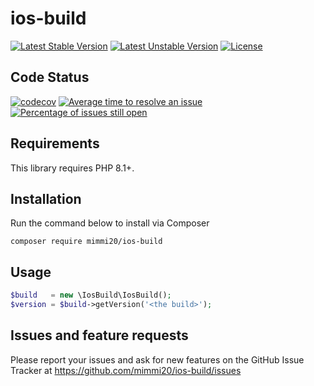 # ios-build

[![Latest Stable Version](https://poser.pugx.org/mimmi20/ios-build/v/stable?format=flat-square)](https://packagist.org/packages/mimmi20/ios-build)
[![Latest Unstable Version](https://poser.pugx.org/mimmi20/ios-build/v/unstable?format=flat-square)](https://packagist.org/packages/mimmi20/ios-build)
[![License](https://poser.pugx.org/mimmi20/ios-build/license?format=flat-square)](https://packagist.org/packages/mimmi20/ios-build)

## Code Status

[![codecov](https://codecov.io/gh/mimmi20/ios-build/branch/master/graph/badge.svg)](https://codecov.io/gh/mimmi20/ios-build)
[![Average time to resolve an issue](http://isitmaintained.com/badge/resolution/mimmi20/ios-build.svg)](http://isitmaintained.com/project/mimmi20/ios-build "Average time to resolve an issue")
[![Percentage of issues still open](http://isitmaintained.com/badge/open/mimmi20/ios-build.svg)](http://isitmaintained.com/project/mimmi20/ios-build "Percentage of issues still open")


## Requirements

This library requires PHP 8.1+.

## Installation

Run the command below to install via Composer

```shell
composer require mimmi20/ios-build
```

## Usage

```php
$build   = new \IosBuild\IosBuild();
$version = $build->getVersion('<the build>');
```

## Issues and feature requests

Please report your issues and ask for new features on the GitHub Issue Tracker
at https://github.com/mimmi20/ios-build/issues
